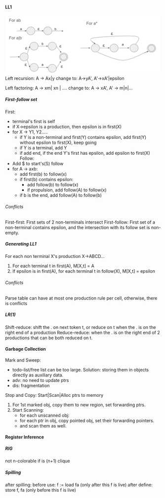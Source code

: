 #### LL1
![NFAs](NFAs.png)
Left recursion: A -> Ax|y 
change to: A->yA', A'->xA'|epsilon

Left factoring: A -> xm| xn | ....
change to: A -> xA', A' -> m|n|...
##### First-follow set
First:
- terminal's first is self
- if X->epsilon is a production, then epsilon is in first(X)
- for X -> Y1, Y2.....
	- if Y is a non-terminal and first(Y) contains epsilon, add first(Y) without epsilon to first(X), keep going
	- if Y is a terminal, add Y
	- if add end, if the end Y's first has epsilon, add epsilon to first(X)
Follow:
- Add $ to start's(S) follow
- for A -> axb:
	- add first(b) to follow(x)
	- if first(b) contains epsilon:
		- add follow(b) to follow(x)
		- if propulsion, add follow(A) to follow(x)
	- if b is the end, add follow(A) to follow(b)

###### Conflicts

First-first: First sets of 2 non-terminals intersect
First-follow: First set of a non-terminal contains epsilon, and the intersection with its follow set is non-empty.

##### Generating LL1
For each non terminal X's production X->ABCD...
1. For each terminal t in first(A), M[X,t] = A
2. If epsilon is in first(A), for each terminal t in follow(X), M[X,t] = epsilon

###### Conflicts
Parse table can have at most one production rule per cell, otherwise, there is conflicts

##### LR(1)
Shift-reduce: shift the . on next token t, or reduce on t when the . is on the right end of a production
Reduce-reduce: when the . is on the right end of 2 productions that can be both reduced on t.

#### Garbage Collection
Mark and Sweep:   
- todo-list/free list can be too large. Solution: storing them in objects directly as auxiliary data.
- adv: no need to update ptrs
- dis: fragmentation

Stop and Copy:
Start|Scan|Alloc ptrs to memory
1. For 1st marked obj, copy them to new region, set forwarding ptrs.
2. Start Scanning:
	- for each unscanned obj:
	- for each ptr in obj, copy pointed obj, set their forwarding pointers.
	- and scan them as well.


#### Register Inference
##### RIG
not n-colorable if is (n+1) clique

##### Spilling
after spilling:
before use: f := load fa (only after this f is live)
after define: store f, fa (only before this f is live)